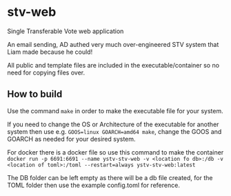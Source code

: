 # stv-web
Single Transferable Vote web application

An email sending, AD authed very much over-engineered STV system that Liam made because he could!

All public and template files are included in the executable/container so no need for copying files over.

## How to build

Use the command `make` in order to make the executable file for your system.

If you need to change the OS or Architecture of the executable for another system then use e.g. `GOOS=linux GOARCH=amd64 make`, change the GOOS and GOARCH as needed for your desired system.

For docker there is a docker file so use this command to make the container `docker run -p 6691:6691 --name ystv-stv-web -v <location fo db>:/db -v <location of toml>:/toml --restart=always ystv-stv-web:latest`

The DB folder can be left empty as there will be a db file created, for the TOML folder then use the example config.toml for reference.